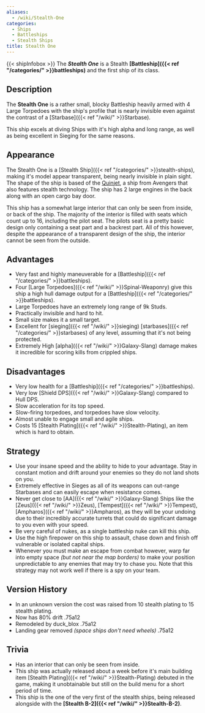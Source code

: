 ```yaml
---
aliases:
  - /wiki/Stealth-One
categories:
  - Ships
  - Battleships
  - Stealth Ships
title: Stealth One
---
```


{{< shipInfobox >}} The **_Stealth One_** is a Stealth **[Battleship]({{< ref "/categories/" >}}battleships)** and the first ship of its class.

## Description

The **Stealth One** is a rather small, blocky Battleship heavily armed with 4 Large Torpedoes with the ship's profile that is nearly invisible even against the contrast of a [Starbase]({{< ref "/wiki/" >}}Starbase).

This ship excels at diving Ships with it's high alpha and long range, as well as being excellent in Sieging for the same reasons.

## Appearance

The Stealth One is a [Stealth Ship]({{< ref "/categories/" >}}stealth-ships), making it's model appear transparent, being nearly invisible in plain sight. The shape of the ship is based of the [Quinjet](https://marvel.fandom.com/wiki/Quinjet), a ship from Avengers that also features stealth technology. The ship has 2 large engines in the back along with an open cargo bay door.

This ship has a somewhat large interior that can only be seen from inside, or back of the ship. The majority of the interior is filled with seats which count up to 16, including the pilot seat. The pilots seat is a pretty basic design only containing a seat part and a backrest part. All of this however, despite the appearance of a transparent design of the ship, the interior cannot be seen from the outside.

## Advantages

- Very fast and highly maneuverable for a [Battleship]({{< ref "/categories/" >}}battleships).
- Four [Large Torpedoes]({{< ref "/wiki/" >}}Spinal-Weaponry) give this ship a high hull damage output for a [Battleship]({{< ref "/categories/" >}}battleships).
- Large Torpedoes have an extremely long range of 9k Studs.
- Practically invisible and hard to hit.
- Small size makes it a small target.
- Excellent for [sieging]({{< ref "/wiki/" >}}sieging) [starbases]({{< ref "/categories/" >}}starbases) of any level, assuming that it's not being protected.
- Extremely High [alpha]({{< ref "/wiki/" >}}Galaxy-Slang) damage makes it incredible for scoring kills from crippled ships.

## Disadvantages

- Very low health for a [Battleship]({{< ref "/categories/" >}}battleships).
- Very low [Shield DPS]({{< ref "/wiki/" >}}Galaxy-Slang) compared to Hull DPS.
- Slow acceleration for its top speed.
- Slow-firing torpedoes, and torpedoes have slow velocity.
- Almost unable to engage small and agile ships.
- Costs 15 [Stealth Plating]({{< ref "/wiki/" >}}Stealth-Plating), an item which is hard to obtain.

## Strategy

- Use your insane speed and the ability to hide to your advantage. Stay in constant motion and drift around your enemies so they do not land shots on you.
- Extremely effective in Sieges as all of its weapons can out-range Starbases and can easily escape when resistance comes.
- Never get close to [AA]({{< ref "/wiki/" >}}Galaxy-Slang) Ships like the [Zeus]({{< ref "/wiki/" >}}Zeus), [Tempest]({{< ref "/wiki/" >}}Tempest), [Ampharos]({{< ref "/wiki/" >}}Ampharos), as they will be your undoing due to their incredibly accurate turrets that could do significant damage to you even with your speed.
- Be very careful of nukes, as a single battleship nuke can kill this ship.
- Use the high firepower on this ship to assault, chase down and finish off vulnerable or isolated capital ships.
- Whenever you must make an escape from combat however, warp far into empty space _(but not near the map borders)_ to make your position unpredictable to any enemies that may try to chase you. Note that this strategy may not work well if there is a spy on your team.

## Version History

- In an unknown version the cost was raised from 10 stealth plating to 15 stealth plating.
- Now has 80% drift .75a12
- Remodeled by duck_blox .75a12
- Landing gear removed _(space ships don't need wheels)_ .75a12

## Trivia

- Has an interior that can only be seen from inside.
- This ship was actually released about a week before it's main building item [Stealth Plating]({{< ref "/wiki/" >}}Stealth-Plating) debuted in the game, making it unobtainable but still on the build menu for a short period of time.
- This ship is the one of the very first of the stealth ships, being released alongside with the **[Stealth B-2]({{< ref "/wiki/" >}}Stealth-B-2)**.
